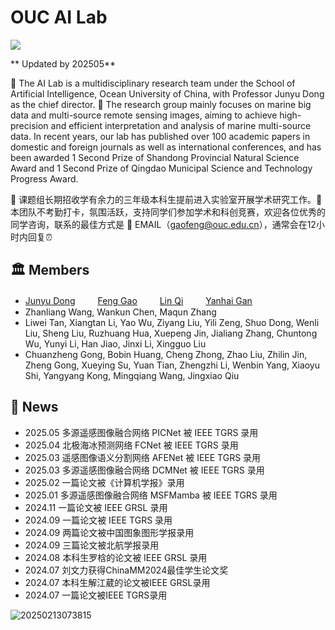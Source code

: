 # OUC AI Lab

![](https://gaopursuit.oss-cn-beijing.aliyuncs.com/img/2025/ouc_campus.jpg)

** Updated by 202505**

🎯 The AI Lab is a multidisciplinary research team under the School of Artificial Intelligence, Ocean University of China, with Professor Junyu Dong as the chief director. 🚀 The research group mainly focuses on marine big data and multi-source remote sensing images, aiming to achieve high-precision and efficient interpretation and analysis of marine multi-source data. In recent years, our lab has published over 100 academic papers in domestic and foreign journals as well as international conferences, and has been awarded 1 Second Prize of Shandong Provincial Natural Science Award and 1 Second Prize of Qingdao Municipal Science and Technology Progress Award.

🌈 课题组长期招收学有余力的三年级本科生提前进入实验室开展学术研究工作。🙋 本团队不考勤打卡，氛围活跃，支持同学们参加学术和科创竞赛，欢迎各位优秀的同学咨询，联系的最佳方式是 📧 EMAIL（<gaofeng@ouc.edu.cn>），通常会在12小时内回复⏰




## 🏛️ Members


*  [Junyu Dong](https://it.ouc.edu.cn/djy)  　　  [Feng Gao](fenggao.md)  　　 [Lin Qi](https://it.ouc.edu.cn/ql2) 　　  [Yanhai Gan](https://it.ouc.edu.cn/gyh) 
* Zhanliang Wang, Wankun Chen, Maqun Zhang
* Liwei Tan, Xiangtan Li, Yao Wu, Ziyang Liu, Yili Zeng, Shuo Dong, Wenli Liu, Sheng Liu, Ruzhuang Hua, Xuepeng Jin, Jialiang Zhang, Chuntong Wu, Yunyi Li, Han Jiao, Jinxi Li, Xingguo Liu
* Chuanzheng Gong, Bobin Huang, Cheng Zhong, Zhao Liu, Zhilin Jin, Zheng Gong, Xueying Su, Yuan Tian, Zhengzhi Li, Wenbin Yang, Xiaoyu Shi, Yangyang Kong, Mingqiang Wang, Jingxiao Qiu


## 🚩 News
* 2025.05 多源遥感图像融合网络 PICNet 被 IEEE TGRS 录用
* 2025.04 北极海冰预测网络 FCNet 被 IEEE TGRS 录用
* 2025.03 遥感图像语义分割网络 AFENet 被 IEEE TGRS 录用
* 2025.03 多源遥感图像融合网络 DCMNet 被 IEEE TGRS 录用
* 2025.02 一篇论文被《计算机学报》录用
* 2025.01 多源遥感图像融合网络 MSFMamba 被 IEEE TGRS 录用
* 2024.11 一篇论文被 IEEE GRSL 录用
* 2024.09 一篇论文被 IEEE TGRS 录用
* 2024.09 两篇论文被中国图象图形学报录用
* 2024.09 三篇论文被北航学报录用
* 2024.08 本科生罗梒的论文被 IEEE GRSL 录用
* 2024.07 刘文力获得ChinaMM2024最佳学生论文奖
* 2024.07 本科生解江葳的论文被IEEE GRSL录用
* 2024.07 一篇论文被IEEE TGRS录用



![20250213073815](https://gaopursuit.oss-cn-beijing.aliyuncs.com/img/2025/20250213073815.jpg)


​




